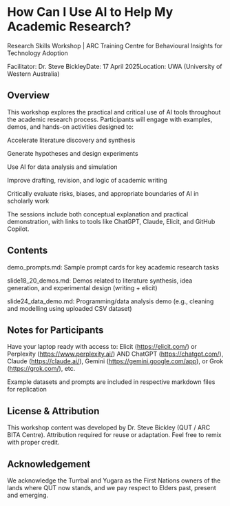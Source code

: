 
# How Can I Use AI to Help My Academic Research?
Research Skills Workshop | ARC Training Centre for Behavioural Insights for Technology Adoption

Facilitator: Dr. Steve BickleyDate: 17 April 2025Location: UWA (University of Western Australia)

## Overview

This workshop explores the practical and critical use of AI tools throughout the academic research process. Participants will engage with examples, demos, and hands-on activities designed to:

Accelerate literature discovery and synthesis

Generate hypotheses and design experiments

Use AI for data analysis and simulation

Improve drafting, revision, and logic of academic writing

Critically evaluate risks, biases, and appropriate boundaries of AI in scholarly work

The sessions include both conceptual explanation and practical demonstration, with links to tools like ChatGPT, Claude, Elicit, and GitHub Copilot.

## Contents

demo_prompts.md: Sample prompt cards for key academic research tasks

slide18_20_demos.md: Demos related to literature synthesis, idea generation, and experimental design (writing + elicit)

slide24_data_demo.md: Programming/data analysis demo (e.g., cleaning and modelling using uploaded CSV dataset)

## Notes for Participants

Have your laptop ready with access to: Elicit (https://elicit.com/) or Perplexity (https://www.perplexity.ai/) AND ChatGPT (https://chatgpt.com/), Claude (https://claude.ai/), Gemini (https://gemini.google.com/app), or Grok (https://grok.com/), etc.

Example datasets and prompts are included in respective markdown files for replication

## License & Attribution

This workshop content was developed by Dr. Steve Bickley (QUT / ARC BITA Centre).
Attribution required for reuse or adaptation. Feel free to remix with proper credit.

## Acknowledgement

We acknowledge the Turrbal and Yugara as the First Nations owners of the lands where QUT now stands, and we pay respect to Elders past, present and emerging.